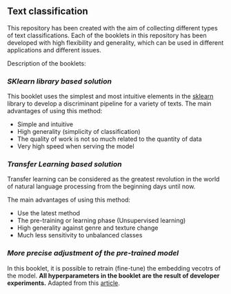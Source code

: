 ## Text classification

This repository has been created with the aim of collecting different types of text classifications. Each of the booklets in this repository has been developed with high flexibility and generality, which can be used in different applications and different issues.

Description of the booklets:

### ***SKlearn library based solution***

This booklet uses the simplest and most intuitive elements in the [sklearn](https://sklearn.org/) library to develop a discriminant pipeline for a variety of texts.
The main advantages of using this method:

* Simple and intuitive
* High generality (simplicity of classification)
* The quality of work is not so much related to the quantity of data
* Very high speed when serving the model



### ***Transfer Learning based solution***

Transfer learning can be considered as the greatest revolution in the world of natural language processing from the beginning days until now.

The main advantages of using this method:

* Use the latest method
* The pre-training or learning phase (Unsupervised learning)
* High generality against genre and texture change
* Much less sensitivity to unbalanced classes



### ***More precise adjustment of the pre-trained model***

In this booklet, it is possible to retrain (fine-tune) the embedding vecotrs of the model. **All hyperparameters in the booklet are the result of developer experiments.**
Adapted from this [article](https://www.google.com/url?sa=t&rct=j&q=&esrc=s&source=web&cd=&cad=rja&uact=8&ved=2ahUKEwjP0_aMvajuAhURPOwKHT7_ByYQFjAAegQIBxAC&url=https%3A%2F%2Farxiv.org%2Fabs%2F1801.06146&usg=AOvVaw2FNx0vgMxhtRs1UgRSALQg).